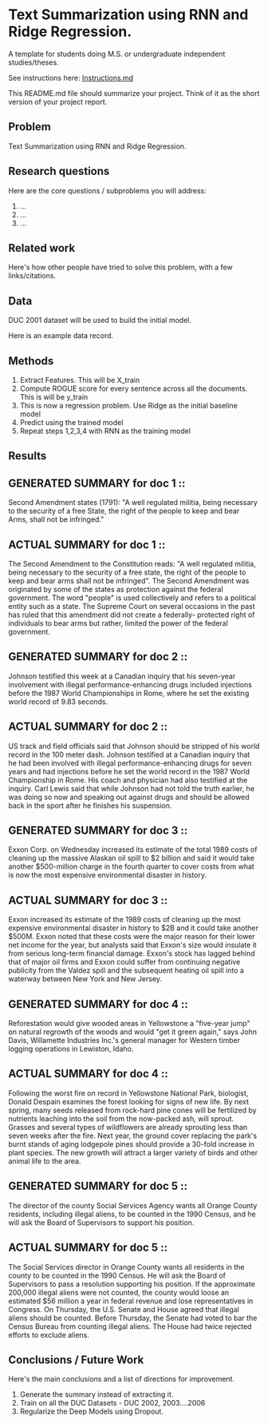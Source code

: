 # Text Summarization using RNN and Ridge Regression.
A template for students doing M.S. or undergraduate independent studies/theses.

See instructions here: [Instructions.md](Instructions.md)

This README.md file should summarize your project. Think of it as the short version of your project report.

## Problem

Text Summarization using RNN and Ridge Regression.

## Research questions

Here are the core questions / subproblems you will address:

1. ...
2. ...
3. ...

## Related work

Here's how other people have tried to solve this problem, with a few links/citations. 

## Data

DUC 2001 dataset will be used to build the initial model.

Here is an example data record.

## Methods

1. Extract Features. This will be X_train
2. Compute ROGUE score for every sentence across all the documents. This is will be y_train
3. This is now a regression problem. Use Ridge as the initial baseline model  
4. Predict using the trained model  
5. Repeat steps 1,2,3,4 with RNN as the training model  


## Results

GENERATED SUMMARY for doc  1 ::
-----------------------------------
Second Amendment states (1791): "A well regulated militia, being necessary to 
the security of a free State, the right of the people to keep and bear Arms, 
shall not be infringed."


ACTUAL SUMMARY for doc  1 ::
-----------------------------------
The Second Amendment to the Constitution reads: "A well regulated militia, being necessary to the security of a free state, the right of the people to keep and bear arms shall not be infringed". The Second Amendment was originated by some of the states as protection against the federal government. The word "people" is used collectively and refers to a political entity such as a state. The Supreme Court on several occasions in the past has ruled that this amendment did not create a federally- protected right of individuals to bear arms but rather, limited the power of the federal government.


GENERATED SUMMARY for doc  2 ::
-----------------------------------
Johnson testified this week at a Canadian inquiry that his seven-year 
involvement with illegal performance-enhancing drugs included injections before 
the 1987 World Championships in Rome, where he set the existing world record of 
9.83 seconds.


ACTUAL SUMMARY for doc  2 ::
-----------------------------------
US track and field officials said that Johnson should be stripped of his world record in the 100 meter dash. Johnson testified at a Canadian inquiry that he had been involved with illegal performance-enhancing drugs for seven years and had injections before he set the world record in the 1987 World Championship in Rome. His coach and physician had also testified at the inquiry. Carl Lewis said that while Johnson had not told the truth earlier, he was doing so now and speaking out against drugs and should be allowed back in the sport after he finishes his suspension.


GENERATED SUMMARY for doc  3 ::
-----------------------------------
Exxon Corp. on Wednesday increased its estimate of the total 1989 costs of 
cleaning up the massive Alaskan oil spill to $2 billion and said it would take 
another $500-million charge in the fourth quarter to cover costs from what is 
now the most expensive environmental disaster in history.


ACTUAL SUMMARY for doc  3 ::
-----------------------------------
Exxon increased its estimate of the 1989 costs of cleaning up the most expensive environmental disaster in history to $2B and it could take another $500M. Exxon noted that these costs were the major reason for their lower net income for the year, but analysts said that Exxon's size would insulate it from serious long-term financial damage. Exxon's stock has lagged behind that of major oil firms and Exxon could suffer from continuing negative publicity from the Valdez spill and the subsequent heating oil spill into a waterway between New York and New Jersey.

GENERATED SUMMARY for doc  4 ::
-----------------------------------
Reforestation would give wooded areas in Yellowstone a "five-year jump" on natural regrowth of the woods and would "get it green again," says John Davis, Willamette Industries Inc.'s general manager for Western timber logging operations in Lewiston, Idaho.


ACTUAL SUMMARY for doc  4 ::
-----------------------------------
Following the worst fire on record in Yellowstone National Park, biologist, Donald Despain examines the forest looking for signs of new life. By next spring, many seeds released from rock-hard pine cones will be fertilized by nutrients leaching into the soil from the now-packed ash, will sprout. Grasses and several types of wildflowers are already sprouting less than seven weeks after the fire. Next year, the ground cover replacing the park's burnt stands of aging lodgepole pines should provide a 30-fold increase in plant species. The new growth will attract a larger variety of birds and other animal life to the area.


GENERATED SUMMARY for doc  5 ::
-----------------------------------
The director of the county Social Services Agency wants all Orange County 
residents, including illegal aliens, to be counted in the 1990 Census, and he 
will ask the Board of Supervisors to support his position.


ACTUAL SUMMARY for doc  5 ::
-----------------------------------
The Social Services director in Orange County wants all residents in the county to be counted in the 1990 Census. He will ask the Board of Supervisors to pass a resolution supporting his position. If the approximate 200,000 illegal aliens were not counted, the county would loose an estimated $56 million a year in federal revenue and lose representatives in Congress. On Thursday, the U.S. Senate and House agreed that illegal aliens should be counted. Before Thursday, the Senate had voted to bar the Census Bureau from counting illegal aliens. The House had twice rejected efforts to exclude aliens.

## Conclusions / Future Work

Here's the main conclusions and a list of directions for improvement.

1. Generate the summary instead of extracting it.  
2. Train on all the DUC Datasets - DUC 2002, 2003....2006  
3. Regularize the Deep Models using Dropout.  

